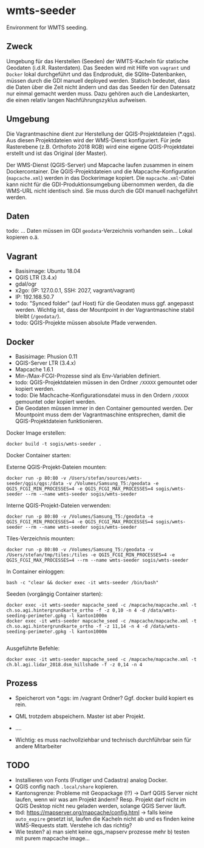 # wmts-seeder
Environment for WMTS seeding.

## Zweck
Umgebung für das Herstellen (Seeden) der WMTS-Kacheln für statische Geodaten (i.d.R. Rasterdaten). Das Seeden wird mit Hilfe von `vagrant` und `Docker` lokal durchgeführt und das Endprodukt, die SQlite-Datenbanken, müssen durch die GDI manuell deployed werden. Statisch bedeutet, dass die Daten über die Zeit nicht ändern und das das Seeden für den Datensatz nur einmal gemacht werden muss. Dazu gehören auch die Landeskarten, die einen relativ langen Nachführungszyklus aufweisen.

## Umgebung
Die Vagrantmaschine dient zur Herstellung der QGIS-Projektdateien (*.qgs). Aus diesen Projektdateien wird der WMS-Dienst konfiguriert. Für jede Rasterebene (z.B. Orthofoto 2018 RGB) wird eine eigene QGIS-Projektdatei erstellt und ist das Original (der Master).

Der WMS-Dienst (QGIS-Server) und Mapcache laufen zusammen in einem Dockercontainer. Die QGIS-Projektdateien und die Mapcache-Konfiguration (`mapcache.xml`) werden in das Dockerimage kopiert. Die `mapcache.xml`-Datei kann nicht für die GDI-Produktionsumgebung übernommen werden, da die WMS-URL nicht identisch sind. Sie muss durch die GDI manuell nachgeführt werden.

## Daten
todo: ... Daten müssen im GDI `geodata`-Verzeichnis vorhanden sein... Lokal kopieren o.ä.

## Vagrant
* Basisimage: Ubuntu 18.04
* QGIS LTR (3.4.x)
* gdal/ogr
* x2go: (IP: 127.0.0.1, SSH: 2027, vagrant/vagrant)
* IP: 192.168.50.7
* todo: "Synced folder" (auf Host) für die Geodaten muss ggf. angepasst werden. Wichtig ist, dass der Mountpoint in der Vagrantmaschine stabil bleibt (`/geodata/`).
* todo: QGIS-Projekte müssen absolute Pfade verwenden.

## Docker
* Basisimage: Phusion 0.11
* QGIS-Server LTR (3.4.x)
* Mapcache 1.6.1
* Min-/Max-FCGI-Prozesse sind als Env-Variablen definiert.
* todo: QGIS-Projektdateien müssen in den Ordner `/XXXXX` gemountet oder kopiert werden.
* todo: Die Machcache-Konfigurationsdatei muss in den Ordern `/XXXXX` gemountet oder kopiert werden.
* Die Geodaten müssen immer in den Container gemounted werden. Der Mountpoint muss dem der Vagrantmaschine entsprechen, damit die QGIS-Projektdateien funktionieren.


Docker Image erstellen:
```
docker build -t sogis/wmts-seeder .
```

Docker Container starten:

Externe QGIS-Projekt-Dateien mounten:
```
docker run -p 80:80 -v /Users/stefan/sources/wmts-seeder/qgis/qgs:/data -v /Volumes/Samsung_T5:/geodata -e QGIS_FCGI_MIN_PROCESSES=4 -e QGIS_FCGI_MAX_PROCESSES=4 sogis/wmts-seeder --rm --name wmts-seeder sogis/wmts-seeder
```

Interne QGIS-Projekt-Dateien verwenden:
```
docker run -p 80:80 -v /Volumes/Samsung_T5:/geodata -e QGIS_FCGI_MIN_PROCESSES=4 -e QGIS_FCGI_MAX_PROCESSES=4 sogis/wmts-seeder --rm --name wmts-seeder sogis/wmts-seeder
```

Tiles-Verzeichnis mounten:
```
docker run -p 80:80 -v /Volumes/Samsung_T5:/geodata -v /Users/stefan/tmp/tiles:/tiles -e QGIS_FCGI_MIN_PROCESSES=4 -e QGIS_FCGI_MAX_PROCESSES=4 --rm --name wmts-seeder sogis/wmts-seeder
```

In Container einloggen:
```
bash -c "clear && docker exec -it wmts-seeder /bin/bash"
```

Seeden (vorgängig Container starten):
```
docker exec -it wmts-seeder mapcache_seed -c /mapcache/mapcache.xml -t ch.so.agi.hintergrundkarte_ortho -f -z 0,10 -n 4 -d /data/wmts-seeding-perimeter.gpkg -l kanton1000m
docker exec -it wmts-seeder mapcache_seed -c /mapcache/mapcache.xml -t ch.so.agi.hintergrundkarte_ortho -f -z 11,14 -n 4 -d /data/wmts-seeding-perimeter.gpkg -l kanton1000m


```

Ausgeführte Befehle:
```
docker exec -it wmts-seeder mapcache_seed -c /mapcache/mapcache.xml -t ch.bl.agi.lidar_2018.dsm_hillshade -f -z 0,14 -n 4

```

## Prozess

- Speicherort von *.qgs: im /vagrant Ordner? Ggf. docker build kopiert es rein.
- QML trotzdem abspeichern. Master ist aber Projekt.
- ....


- Wichtig: es muss nachvollziehbar und technisch durchführbar sein für andere Mitarbeiter


## TODO
- Installieren von Fonts (Frutiger und Cadastra) analog Docker.
- QGIS config nach `.local/share` kopieren.
- Kantonsgrenze: Probleme mit Geopackage (!?) -> Darf QGIS Server nicht laufen, wenn wir was am Projekt ändern? Resp. Projekt darf nicht im QGIS Desktop nicht neu geladen werden, solange QGIS Server läuft.
- tbd: https://mapserver.org/mapcache/config.html -> falls keine `auto_expire` gesetzt ist, laufen die Kacheln nicht ab und es finden keine WMS-Requests statt. Verstehe ich das richtig?
- Wie testen? a) man sieht keine qgs_mapserv prozesse mehr b) testen mit purem mapcache image...